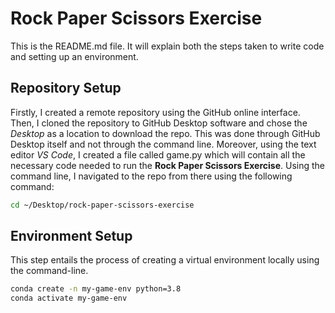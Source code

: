 # Rock Paper Scissors Exercise

This is the README.md file. It will explain both the steps taken to write code and setting up an environment. 

## Repository Setup

Firstly, I created a remote repository using the GitHub online interface. Then, I cloned the repository to GitHub Desktop software and chose the *Desktop* as a location to download the repo. This was done through GitHub Desktop itself and not through the command line. Moreover, using the text editor *VS Code*, I created a file called game.py which will contain all the necessary code needed to run the **Rock Paper Scissors Exercise**.
Using the command line, I navigated to the repo from there using the following command:
```sh
cd ~/Desktop/rock-paper-scissors-exercise
```

## Environment Setup

This step entails the process of creating a virtual environment locally using the command-line. 
```sh
conda create -n my-game-env python=3.8
conda activate my-game-env
```



